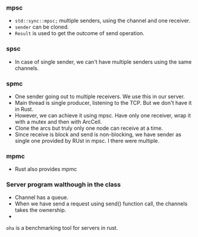 ### mpsc
- `std::sync::mpsc;` multiple senders, using the channel and one receiver.
- `sender` can be cloned.
- `Result` is used to get the outcome of send operation.
### spsc
- In case of single sender, we can't have multiple senders using the same channels.

### spmc
- One sender going out to multiple receivers. We use this in our server.
- Main thread is single producer, listening to the TCP. But we don't have it in Rust.
- However, we can achieve it using mpsc. Have only one receiver, wrap it with a mutex and then with ArcCell.
- Clone the arcs but truly only one node can receive at a time.
- Since receive is block and send is non-blocking, we have sender as single one provided by RUst in mpsc. I there were multiple.

### mpmc
- Rust also provides mpmc

### Server program walthough in the class
- Channel has a queue.
- When we have send a request using send() function call, the channels takes the ownership.
- 

`oha` is a benchmarking tool for servers in rust.

